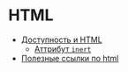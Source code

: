 # HTML

* [Доступность и HTML](accessibility/README.md)
  * [Аттрибут `inert`](accessibility/inert-attr.md)
* [Полезные ссылки по html](links.md)
